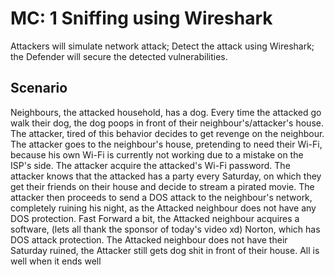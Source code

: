 # MC: 1 Sniffing using Wireshark

Attackers will simulate network attack; Detect the attack using Wireshark; the Defender will secure the detected vulnerabilities.

## Scenario

Neighbours, the attacked household, has a dog. Every time the attacked go walk their dog, the dog poops in front of their neighbour's/attacker's house. The attacker, tired of this behavior decides to get revenge on the neighbour. The attacker goes to the neighbour's house, pretending to need their Wi-Fi, because his own Wi-Fi is currently not working due to a mistake on the ISP's side. The attacker acquire the attacked's Wi-Fi password. The attacker knows that the attacked has a party every Saturday, on which they get their friends on their house and decide to stream a pirated movie. The attacker then proceeds to send a DOS attack to the neighbour's network, completely ruining his night, as the Attacked neighbour does not have any DOS protection. Fast Forward a bit, the Attacked neighbour acquires a software, (lets all thank the sponsor of today's video xd) Norton, which has DOS attack protection. The Attacked neighbour does not have their Saturday ruined, the Attacker still gets dog shit in front of their house. All is well when it ends well
